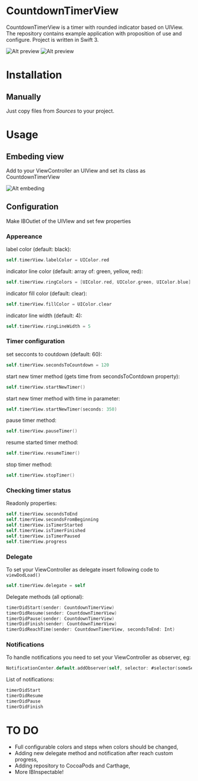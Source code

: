 # CountdownTimerView

CountdownTimerView is a timer with rounded indicator based on UIView.
The repository contains example application with proposition of use and configure.
Project is written in Swift 3.

![Alt preview](http://i.imgur.com/OqMvYXI.png)
![Alt preview](http://i.imgur.com/ZTTV7CD.gif)

# Installation

## Manually

Just copy files from <i>Sources</i> to your project.

# Usage

## Embeding view

Add to your ViewController an UIView and set its class as CountdownTimerView

![Alt embeding](http://i.imgur.com/PPceWX8.gif)

## Configuration

Make IBOutlet of the UIVIew and set few properties

### Appereance

label color (default: black):
``` Swift
self.timerView.labelColor = UIColor.red
```

indicator line color (default: array of: green, yellow, red):
``` Swift
self.timerView.ringColors = [UIColor.red, UIColor.green, UIColor.blue]
```

indicator fill color (default: clear):
``` Swift
self.timerView.fillColor = UIColor.clear
```

indicator line width (default: 4):
``` Swift
self.timerView.ringLineWidth = 5
```

### Timer configuration

set secconts to coutdown (default: 60):
``` Swift
self.timerView.secondsToCountdown = 120
```

start new timer method (gets time from secondsToContdown property):
``` Swift
self.timerView.startNewTimer()
```

start new timer method with time in parameter:
``` Swift
self.timerView.startNewTimer(seconds: 350)
```

pause timer method:
``` Swift
self.timerView.pauseTimer()
```

resume started timer method:
``` Swift
self.timerView.resumeTimer()
```

stop timer method:
``` Swift
self.timerView.stopTimer()
```

### Checking timer status

Readonly properties:
``` Swift
self.timerView.secondsToEnd
self.timerView.secondsFromBeginning
self.timerView.isTimerStarted
self.timerView.isTimerFinished
self.timerView.isTimerPaused
self.timerView.progress
```

### Delegate

To set your ViewController as delegate insert following code to ``` viewDodLoad() ```
``` Swift
self.timerView.delegate = self
```

Delegate methods (all optional):
``` Swift
timerDidStart(sender: CountdownTimerView)
timerDidResume(sender: CountdownTimerView)
timerDidPause(sender: CountdownTimerView)
timerDidFinish(sender: CountdownTimerView)
timerDidReachTime(sender: CountdownTimerView, secondsToEnd: Int)
```

### Notifications
To handle notifications you need to set your ViewController as observer, eg:
``` Swift
NotificationCenter.default.addObserver(self, selector: #selector(someSelector), name: NSNotification.Name.TimerDidStart, object: nil)
```
List of notifications:
``` Swift
timerDidStart
timerDidResume
timerDidPause
timerDidFinish
```

# TO DO
<ul>
<li>Full configurable colors and steps when colors should be changed,</li>
<li>Adding new delegate method and notification after reach custom progress,</li>
<li>Adding repository to CocoaPods and Carthage,</li>
<li>More IBInspectable!</li>
</ul>
